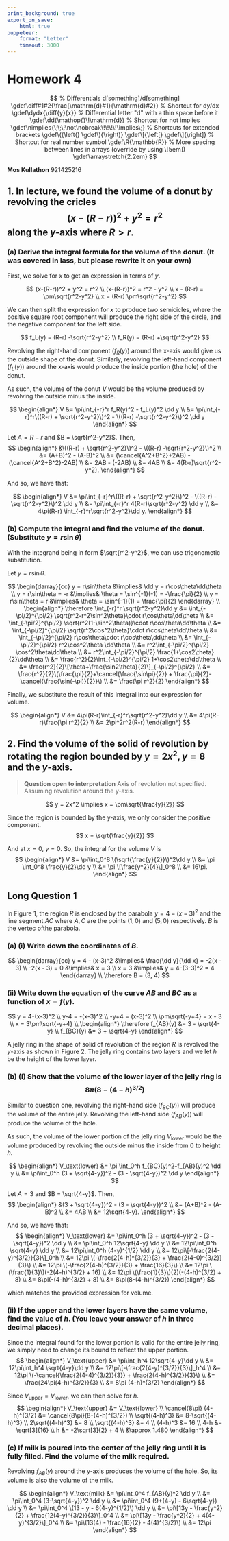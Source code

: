 ```yaml
---
print_background: true
export_on_save:
    html: true
puppeteer:
    format: "Letter"
    timeout: 3000
---
```


# Homework 4

$$
    % Differentials d[something]/d[something]
    \gdef\diff#1#2{\frac{\mathrm{d}#1}{\mathrm{d}#2}}
    % Shortcut for dy/dx
    \gdef\dydx{\diff{y}{x}}
    % Differential letter "d" with a thin space before it
    \gdef\dd{\mathop{}\!\mathrm{d}}
    % Shortcut for not implies
    \gdef\nimplies{\;\;\;\not\nobreak\!\!\!\!\implies\;}
    % Shortcuts for extended brackets
    \gdef\({\left(} \gdef\){\right)}
    \gdef\[{\left[} \gdef\]{\right]}
    % Shortcut for real number symbol
    \gdef\R{\mathbb{R}}
    % More spacing between lines in arrays (override by using \[5em])
    \gdef\arraystretch{2.2em}
$$

**Mos Kullathon**
921425216

## 1\. In lecture, we found the volume of a donut by revolving the cricles $$(x-(R-r))^2 + y^2 = r^2$$ along the $y$-axis where $R>r$.

### (a) Derive the integral formula for the volume of the donut. (It was covered in lass, but please rewrite it on your own)

First, we solve for $x$ to get an expression in terms of $y$.

$$
    (x-(R-r))^2 + y^2 = r^2
    \\
    (x-(R-r))^2 = r^2 - y^2
    \\
    x - (R-r) = \pm\sqrt{r^2-y^2}
    \\
    x = (R-r) \pm\sqrt{r^2-y^2}
$$

We can then split the expression for $x$ to produce two semicicles, where the positive square root component will produce the right side of the circle, and the negative component for the left side.

$$
f_L(y) = (R-r) -\sqrt{r^2-y^2}
\\
f_R(y) = (R-r) +\sqrt{r^2-y^2}
$$

Revolving the right-hand component ($f_R(y)$) around the x-axis would give us the outside shape of the donut. Similarly, revolving the left-hand component ($f_L(y)$) around the x-axis would produce the inside portion (the hole) of the donut.

As such, the volume of the donut $V$ would be the volume produced by revolving the outside minus the inside.

$$
\begin{align*}
    V &= \pi\int_{-r}^r f_R(y)^2 - f_L(y)^2 \dd y
    \\
    &= \pi\int_{-r}^r\((R-r) + \sqrt{r^2-y^2}\)^2 - \((R-r) -\sqrt{r^2-y^2}\)^2 \dd y
\end{align*}
$$

Let $A = R-r$ and $B = \sqrt{r^2-y^2}$. Then,
$$
\begin{align*}
    &\((R-r) + \sqrt{r^2-y^2}\)^2 - \((R-r) -\sqrt{r^2-y^2}\)^2
    \\
    &= (A+B)^2 - (A-B)^2
    \\
    &= (\cancel{A^2+B^2}+2AB) - (\cancel{A^2+B^2}-2AB)
    \\
    &= 2AB - (-2AB)
    \\
    &= 4AB
    \\
    &= 4(R-r)\sqrt{r^2-y^2}.
\end{align*}
$$

And so, we have that:

$$
\begin{align*}
    V &= \pi\int_{-r}^r\((R-r) + \sqrt{r^2-y^2}\)^2 - \((R-r) -\sqrt{r^2-y^2}\)^2 \dd y
    \\
    &= \pi\int_{-r}^r 4(R-r)\sqrt{r^2-y^2} \dd y
    \\
    &= 4\pi(R-r) \int_{-r}^r\sqrt{r^2-y^2}\dd y.
\end{align*}
$$

### (b) Compute the integral and find the volume of the donut. (Substitute $y = r\sin\theta$)

With the integrand being in form $\sqrt{r^2-y^2}$, we can use trigonometic substitution.

Let $y = r\sin\theta$.

$$
\begin{darray}{cc}
    y = r\sin\theta &\implies& \dd y = r\cos\theta\dd\theta
    \\
    y = r\sin\theta = -r &\implies& \theta = \sin^{-1}(-1) = -\frac{\pi}{2}
    \\
    y = r\sin\theta = r &\implies& \theta = \sin^{-1}(1) = \frac{\pi}{2}
\end{darray}
\\
\begin{align*}
    \therefore \int_{-r}^r \sqrt{r^2-y^2}\dd y
    &= \int_{-\pi/2}^{\pi/2}
    \sqrt{r^2-r^2\sin^2\theta}\cdot r\cos\theta\dd\theta
    \\
    &= \int_{-\pi/2}^{\pi/2}
    \sqrt{r^2(1-\sin^2\theta)}\cdot r\cos\theta\dd\theta
    \\
    &= \int_{-\pi/2}^{\pi/2}
    \sqrt{r^2\cos^2\theta}\cdot r\cos\theta\dd\theta
    \\
    &= \int_{-\pi/2}^{\pi/2}
    r\cos\theta\cdot r\cos\theta\dd\theta
    \\
    &= \int_{-\pi/2}^{\pi/2}
    r^2\cos^2\theta \dd\theta
    \\
    &= r^2\int_{-\pi/2}^{\pi/2}
    \cos^2\theta\dd\theta
    \\
    &= r^2\int_{-\pi/2}^{\pi/2}
    \frac{1+\cos2\theta}{2}\dd\theta
    \\
    &= \frac{r^2}{2}\int_{-\pi/2}^{\pi/2}
    1+\cos2\theta\dd\theta
    \\
    &= \frac{r^2}{2}\[\theta+\frac{\sin2\theta}{2}\]_{-\pi/2}^{\pi/2}
    \\
    &= \frac{r^2}{2}\(\frac{\pi}{2}+\cancel{\frac{\sin\pi}{2}} + \frac{\pi}{2}-\cancel{\frac{\sin(-\pi)}{2}}\)
    \\
    &= \frac{\pi r^2}{2}
\end{align*}
$$

Finally, we substitute the result of this integral into our expression for volume.

$$
\begin{align*}
    V &= 4\pi(R-r)\int_{-r}^r\sqrt{r^2-y^2}\dd y
    \\
    &= 4\pi(R-r)\frac{\pi r^2}{2}
    \\
    &= 2\pi^2r^2(R-r)
\end{align*}
$$

## 2\. Find the volume of the solid of revolution by rotating the region bounded by $y = 2x^2, y = 8$ and the $y$-axis.

> **Question open to interpretation**
> Axis of revolution not specified. Assuming revolution around the y-axis.

$$
y = 2x^2 \implies x = \pm\sqrt{\frac{y}{2}}
$$

Since the region is bounded by the y-axis, we only consider the positive component.
$$
x = \sqrt{\frac{y}{2}}
$$

And at $x=0$, $y=0$. So, the integral for the volume $V$ is
$$
\begin{align*}
    V &= \pi\int_0^8 \(\sqrt{\frac{y}{2}}\)^2\dd y
    \\
    &= \pi \int_0^8 \frac{y}{2}\dd y
    \\
    &= \pi \[\frac{y^2}{4}\]_0^8
    \\
    &= 16\pi.
\end{align*}
$$


## Long Question 1

In Figure 1, the region $R$ is enclosed by the parabola $y = 4 − (x − 3)^2$ and the line segment $AC$ where $A, C$ are the points $(1, 0)$ and $(5, 0)$ respectively. $B$ is the vertec ofthe parabola.

### (a) (i) Write down the coordinates of $B$.

$$
\begin{darray}{cc}
    y = 4 - (x-3)^2  &\implies& \frac{\dd y}{\dd x} = -2(x - 3)
    \\
    -2(x - 3) = 0 &\implies& x = 3
    \\
    x = 3 &\implies& y = 4-(3-3)^2 = 4
\end{darray}
\\
\therefore B = (3, 4)
$$

### (ii) Write down the equation of the curve $AB$ and $BC$ as a function of $x = f(y)$.

$$
y = 4-(x-3)^2
\\
y-4 = -(x-3)^2
\\
-y+4 = (x-3)^2
\\
\pm\sqrt{-y+4} = x - 3
\\
x = 3\pm\sqrt{-y+4}
\\
\begin{align*}
    \therefore f_{AB}(y) &= 3 - \sqrt{4-y}
    \\
    f_{BC}(y) &= 3 + \sqrt{4-y}
\end{align*}
$$

A jelly ring in the shape of solid of revolution of the region $R$ is revolved the $y$-axis as shown in Figure 2. The jelly ring contains two layers and we let $h$ be the height of the lower layer.

### (b) (i) Show that the volume of the lower layer of the jelly ring is $$8\pi(8-(4-h)^{3/2})$$

Similar to question one, revolving the right-hand side ($f_{BC}(y)$) will produce the volume of the entire jelly. Revolving the left-hand side ($f_{AB}(y)$) will produce the volume of the hole.

As such, the volume of the lower portion of the jelly ring $V_\text{lower}$ would be the volume produced by revolving the outside minus the inside from $0$ to height $h$.

$$
\begin{align*}
    V_\text{lower} &= \pi \int_0^h f_{BC}(y)^2-f_{AB}(y)^2 \dd y
    \\
    &= \pi\int_0^h (3 + \sqrt{4-y})^2 - (3 - \sqrt{4-y})^2 \dd y
\end{align*}
$$

Let $A = 3$ and $B = \sqrt{4-y}$. Then,
$$
\begin{align*}
    &(3 + \sqrt{4-y})^2 - (3 - \sqrt{4-y})^2
    \\
    &= (A+B)^2 - (A-B)^2
    \\
    &= 4AB
    \\
    &= 12\sqrt{4-y}.
\end{align*}
$$

And so, we have that:
$$
\begin{align*}
    V_\text{lower} &= \pi\int_0^h (3 + \sqrt{4-y})^2 - (3 - \sqrt{4-y})^2 \dd y
    \\
    &= \pi\int_0^h 12\sqrt{4-y} \dd y
    \\
    &= 12\pi\int_0^h \sqrt{4-y} \dd y
    \\
    &= 12\pi\int_0^h (4-y)^{1/2} \dd y
    \\
    &= 12\pi\[-\frac{2(4-y)^{3/2}}{3}\]_0^h
    \\
    &= 12\pi \(-\frac{2(4-h)^{3/2}}{3} + \frac{2(4-0)^{3/2}}{3}\)
    \\
    &= 12\pi \(-\frac{2(4-h)^{3/2}}{3} + \frac{16}{3}\)
    \\
    &= 12\pi \(\frac{1}{3}\)(-2(4-h)^{3/2} + 16)
    \\
    &= 12\pi \(\frac{1}{3}\)(2)(-(4-h)^{3/2} + 8)
    \\
    &= 8\pi(-(4-h)^{3/2} + 8)
    \\
    &= 8\pi(8-(4-h)^{3/2})
\end{align*}
$$

which matches the provided expression for volume.


### (ii) If the upper and the lower layers have the same volume, find the value of $h$. (You leave your answer of $h$ in three decimal places).

Since the integral found for the lower portion is valid for the entire jelly ring, we simply need to change its bound to reflect the upper portion.
$$
\begin{align*}
    V_\text{upper} &= \pi\int_h^4 12\sqrt{4-y}\dd y
    \\
    &= 12\pi\int_h^4 \sqrt{4-y}\dd y
    \\
    &= 12\pi\[-\frac{2(4-y)^{3/2}}{3}\]_h^4
    \\
    &= 12\pi \(-\cancel{\frac{2(4-4)^{3/2}}{3}} + \frac{2(4-h)^{3/2}}{3}\)
    \\
    &= \frac{24\pi(4-h)^{3/2}}{3}
    \\
    &= 8\pi (4-h)^{3/2}
\end{align*}
$$

Since $V_\text{upper} = V_\text{lower}$, we can then solve for $h$.
$$
\begin{align*}
    V_\text{upper} &= V_\text{lower}
    \\
    \cancel{8\pi} (4-h)^{3/2} &= \cancel{8\pi}(8-(4-h)^{3/2})
    \\
    \sqrt{(4-h)^3} &= 8-\sqrt{(4-h)^3}
    \\
    2\sqrt{(4-h)^3} &= 8
    \\
    \sqrt{(4-h)^3} &= 4
    \\
    (4-h)^3 &= 16
    \\
    4-h &= \sqrt[3]{16}
    \\
    h &= -2\sqrt[3]{2} + 4
    \\
    &\approx 1.480
\end{align*}
$$

### (c\) If milk is poured into the center of the jelly ring until it is fully filled. Find the volume of the milk required.

Revolving $f_{AB}(y)$ around the y-axis produces the volume of the hole. So, its volume is also the volume of the milk.

$$
\begin{align*}
    V_\text{milk} &= \pi\int_0^4 f_{AB}(y)^2 \dd y
    \\
    &= \pi\int_0^4 (3-\sqrt{4-y})^2 \dd y
    \\
    &= \pi\int_0^4 (9+(4-y) - 6\sqrt{4-y}) \dd y
    \\
    &= \pi\int_0^4 \(13 - y - 6(4-y)^{1/2}\) \dd y
    \\
    &= \pi\[13y - \frac{y^2}{2} + \frac{12(4-y)^{3/2}}{3}\]_0^4
    \\
    &= \pi\[13y - \frac{y^2}{2} + 4(4-y)^{3/2}\]_0^4
    \\
    &= \pi\(13(4) - \frac{16}{2} - 4(4)^{3/2}\)
    \\
    &= 12\pi
\end{align*}
$$

